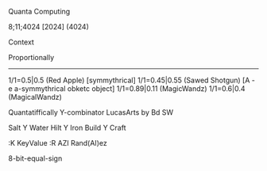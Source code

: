 Quanta Computing

8;11;4024 [2024] (4024)

Context

Proportionally
*****
1/1=0.5|0.5 (Red Apple) [symmythrical]
1/1=0.45|0.55 (Sawed Shotgun) [A - e a-symmythrical obketc object]
1/1=0.89|0.11 (MagicWandz)
1/1=0.6|0.4 (MagicalWandz)


Quantatiffically
Y-combinator LucasArts by Bd
SW

Salt Y Water
Hilt Y Iron
Build Y Craft

:K KeyValue
:R AZI Rand(AI)ez

8-bit-equal-sign

